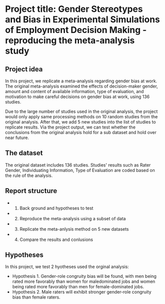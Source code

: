 # Project title: Gender Stereotypes and Bias in Experimental Simulations of Employment Decision Making - reproducing the meta-analysis study
## Project idea
In this project, we replicate a meta-analysis regarding gender bias at work. The original meta-analysis examined the effects of decision-maker gender, amount and content of available information, type of evaluation, and motivation to make careful decisions on gender bias at work, using 136 studies. 

Due to the large number of studies used in the original analysis, the project would only apply same processing methods on 10 random studies from the original analysis. After that, we add 5 new studies into the list of studies to replicate results. Via the project output, we can test whether the conclusions from the original analysis hold for a sub dataset and hold over near future.

## The dataset
The original dataset includes 136 studies. Studies' results such as Rater Gender, Individuating Information, Type of Evaluation are coded based on the rule of the analysis. 

## Report structure
* 1. Back ground and hypotheses to test 
* 2. Reproduce the meta-analysis using a subset of data
* 3. Replicate the meta-anlysis method on 5 new datasets
* 4. Compare the results and conlusions

## Hypotheses
In this project, we test 2 hyotheses used the orginal analysis:
* Hypothesis 1. Gender-role congruity bias will be found, with men being rated more favorably than women for maledominated jobs and women being rated more favorably than men for female-dominated jobs.
* Hypothesis 2. Male raters will exhibit stronger gender-role congruity bias than female raters.



